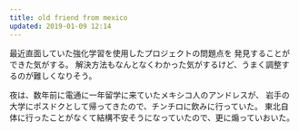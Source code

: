 ```yaml
---
title: old friend from mexico
updated: 2019-01-09 12:14
---
```

最近直面していた強化学習を使用したプロジェクトの問題点を
発見することができた気がする。
解決方法もなんとなくわかった気がするけど、うまく調整するのが難しくなりそう。

夜は、数年前に電通に一年留学に来ていたメキシコ人のアンドレスが、
岩手の大学にポスドクとして帰ってきたので、チンチロに飲みに行っていた。
東北自体に行ったことがなくて結構不安そうになっていたので、更に煽っていおいた。
